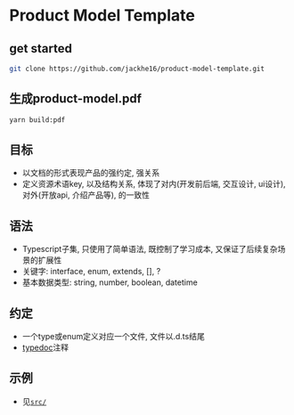 # Product Model Template

## get started
```bash
git clone https://github.com/jackhe16/product-model-template.git
```

## 生成product-model.pdf
```bash
yarn build:pdf
```

## 目标
* 以文档的形式表现产品的强约定, 强关系
* 定义资源术语key, 以及结构关系, 体现了对内(开发前后端, 交互设计, ui设计), 对外(开放api, 介绍产品等), 的一致性

## 语法
* Typescript子集, 只使用了简单语法, 既控制了学习成本, 又保证了后续复杂场景的扩展性
* 关键字: interface, enum, extends, [], ?
* 基本数据类型: string, number, boolean, datetime

## 约定
* 一个type或enum定义对应一个文件, 文件以.d.ts结尾
* [typedoc](https://github.com/TypeStrong/TypeDoc)注释

## 示例
* 见[`src/`](/src)